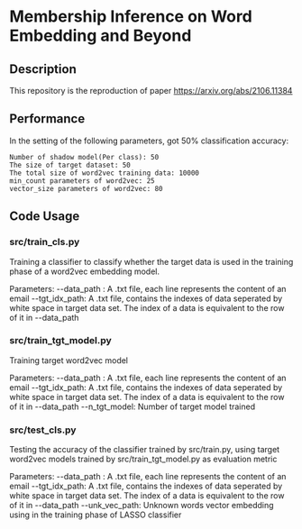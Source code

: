 # Membership Inference on Word Embedding and Beyond
## Description
This repository is the reproduction of paper https://arxiv.org/abs/2106.11384
## Performance 
In the setting of the following parameters, got 50% classification accuracy:
```
Number of shadow model(Per class): 50
The size of target dataset: 50 
The total size of word2vec training data: 10000
min_count parameters of word2vec: 25
vector_size parameters of word2vec: 80
```
## Code Usage 
### src/train_cls.py
Training a classifier to classify whether the target data is used in the training phase of a word2vec embedding model.

Parameters:
--data_path : A .txt file, each line represents the content of an email 
--tgt_idx_path: A .txt file, contains the indexes of data seperated by white space in target data set. The index of a data is equivalent to the row of it in --data_path 
### src/train_tgt_model.py
Training target word2vec model 

Parameters:
--data_path : A .txt file, each line represents the content of an email 
--tgt_idx_path: A .txt file, contains the indexes of data seperated by white space in target data set. The index of a data is equivalent to the row of it in --data_path 
--n_tgt_model: Number of target model trained
### src/test_cls.py
Testing the accuracy of the classifier trained by src/train.py, using target word2vec models trained by src/train_tgt_model.py as evaluation metric

Parameters:
--data_path : A .txt file, each line represents the content of an email 
--tgt_idx_path: A .txt file, contains the indexes of data seperated by white space in target data set. The index of a data is equivalent to the row of it in --data_path 
--unk_vec_path: Unknown words vector embedding using in the training phase of LASSO classifier
